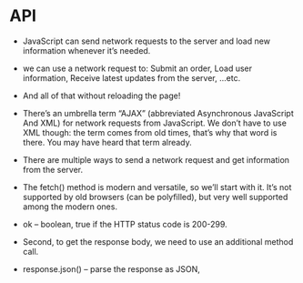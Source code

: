 # API

*	JavaScript can send network requests to the server and load new information whenever it’s needed.

*	we can use a network request to:
Submit an order,
Load user information,
Receive latest updates from the server,
…etc.

*	And all of that without reloading the page!

*	There’s an umbrella term “AJAX” (abbreviated Asynchronous JavaScript And XML) for network requests from JavaScript. We don’t have to use XML though: the term comes from old times, that’s why that word is there. You may have heard that term already.

*	There are multiple ways to send a network request and get information from the server.

*	The fetch() method is modern and versatile, so we’ll start with it. It’s not supported by old browsers (can be polyfilled), but very well supported among the modern ones.

*	ok – boolean, true if the HTTP status code is 200-299.

*	Second, to get the response body, we need to use an additional method call.

*	response.json() – parse the response as JSON,


